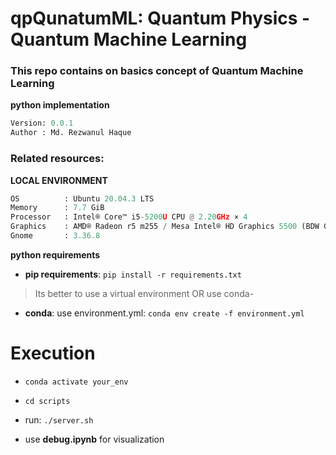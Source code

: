 # qpQunatumML: Quantum Physics - Quantum Machine Learning

### This repo contains on basics concept of Quantum Machine Learning

**python implementation**

```python
Version: 0.0.1  
Author : Md. Rezwanul Haque
```
### **Related resources**:


**LOCAL ENVIRONMENT**  
```python
OS          : Ubuntu 20.04.3 LTS       
Memory      : 7.7 GiB 
Processor   : Intel® Core™ i5-5200U CPU @ 2.20GHz × 4    
Graphics    : AMD® Radeon r5 m255 / Mesa Intel® HD Graphics 5500 (BDW GT2)  
Gnome       : 3.36.8 
```

**python requirements**
* **pip requirements**: ```pip install -r requirements.txt``` 
> Its better to use a virtual environment 
OR use conda-
* **conda**: use environment.yml: ```conda env create -f environment.yml```


# Execution
- ```conda activate your_env```
- ```cd scripts```
- run: ```./server.sh```


- use **debug.ipynb** for visualization
